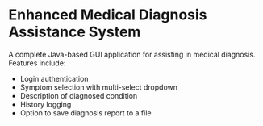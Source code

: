# Enhanced Medical Diagnosis Assistance System

A complete Java-based GUI application for assisting in medical diagnosis. Features include:
- Login authentication
- Symptom selection with multi-select dropdown
- Description of diagnosed condition
- History logging
- Option to save diagnosis report to a file